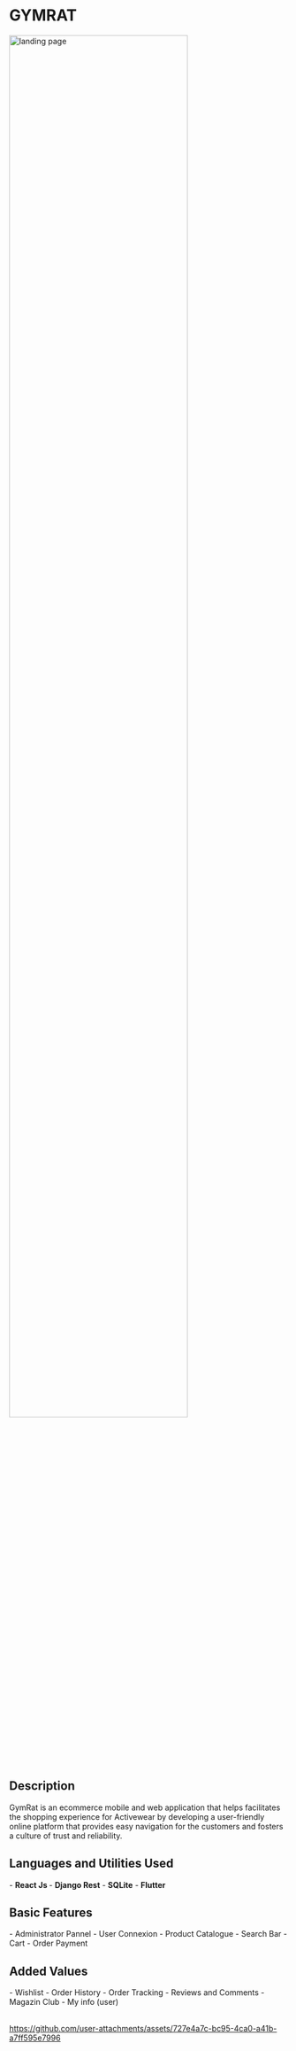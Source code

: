 
<h1>GYMRAT </h1>

<img src="https://imgur.com/aA99cD3.png"  height="80%" width="80%" alt="landing page"/> 

<h2>Description</h2>
GymRat is an ecommerce  mobile and web application that helps facilitates the shopping experience for Activewear by developing a user-friendly online platform that provides easy navigation for the customers and fosters a culture of trust and reliability.

<h2>Languages and Utilities Used</h2>
- <b>React Js </b> 
- <b>Django Rest</b> 
- <b>SQLite</b>
- <b>Flutter</b>


<h2>Basic Features</h2>
- Administrator Pannel
- User Connexion
- Product Catalogue
- Search Bar
- Cart
- Order Payment

<h2>Added Values</h2>
- Wishlist
- Order History
- Order Tracking
- Reviews and Comments
- Magazin Club 
- My info (user)
<br>
<br>

https://github.com/user-attachments/assets/727e4a7c-bc95-4ca0-a41b-a7ff595e7996
